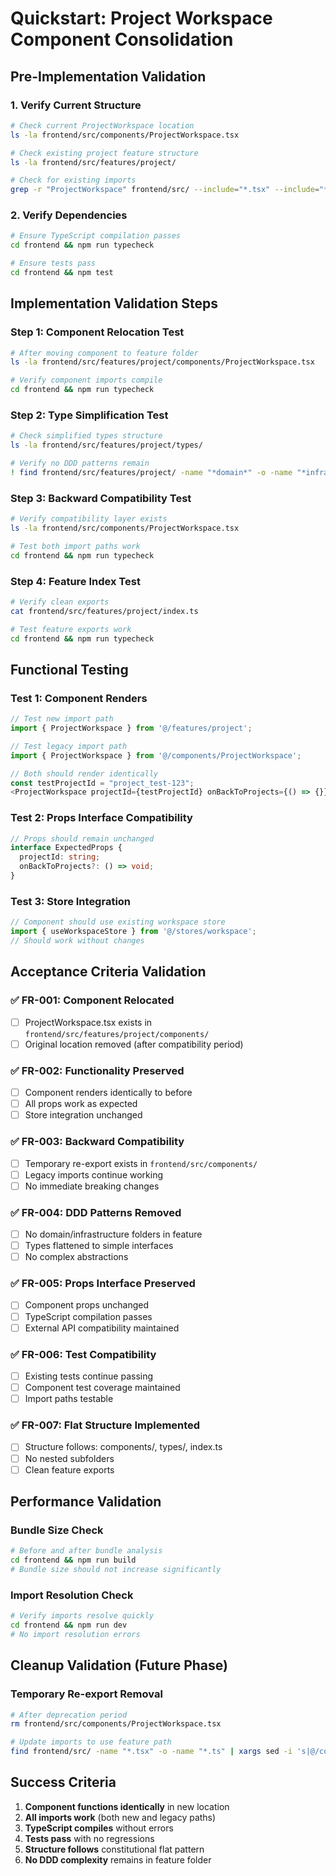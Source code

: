 # Quickstart: Project Workspace Component Consolidation

## Pre-Implementation Validation

### 1. Verify Current Structure
```bash
# Check current ProjectWorkspace location
ls -la frontend/src/components/ProjectWorkspace.tsx

# Check existing project feature structure
ls -la frontend/src/features/project/

# Check for existing imports
grep -r "ProjectWorkspace" frontend/src/ --include="*.tsx" --include="*.ts"
```

### 2. Verify Dependencies
```bash
# Ensure TypeScript compilation passes
cd frontend && npm run typecheck

# Ensure tests pass
cd frontend && npm test
```

## Implementation Validation Steps

### Step 1: Component Relocation Test
```bash
# After moving component to feature folder
ls -la frontend/src/features/project/components/ProjectWorkspace.tsx

# Verify component imports compile
cd frontend && npm run typecheck
```

### Step 2: Type Simplification Test
```bash
# Check simplified types structure
ls -la frontend/src/features/project/types/

# Verify no DDD patterns remain
! find frontend/src/features/project/ -name "*domain*" -o -name "*infrastructure*" -o -name "*aggregate*"
```

### Step 3: Backward Compatibility Test
```bash
# Verify compatibility layer exists
ls -la frontend/src/components/ProjectWorkspace.tsx

# Test both import paths work
cd frontend && npm run typecheck
```

### Step 4: Feature Index Test
```bash
# Verify clean exports
cat frontend/src/features/project/index.ts

# Test feature exports work
cd frontend && npm run typecheck
```

## Functional Testing

### Test 1: Component Renders
```typescript
// Test new import path
import { ProjectWorkspace } from '@/features/project';

// Test legacy import path
import { ProjectWorkspace } from '@/components/ProjectWorkspace';

// Both should render identically
const testProjectId = "project_test-123";
<ProjectWorkspace projectId={testProjectId} onBackToProjects={() => {}} />
```

### Test 2: Props Interface Compatibility
```typescript
// Props should remain unchanged
interface ExpectedProps {
  projectId: string;
  onBackToProjects?: () => void;
}
```

### Test 3: Store Integration
```typescript
// Component should use existing workspace store
import { useWorkspaceStore } from '@/stores/workspace';
// Should work without changes
```

## Acceptance Criteria Validation

### ✅ FR-001: Component Relocated
- [ ] ProjectWorkspace.tsx exists in `frontend/src/features/project/components/`
- [ ] Original location removed (after compatibility period)

### ✅ FR-002: Functionality Preserved
- [ ] Component renders identically to before
- [ ] All props work as expected
- [ ] Store integration unchanged

### ✅ FR-003: Backward Compatibility
- [ ] Temporary re-export exists in `frontend/src/components/`
- [ ] Legacy imports continue working
- [ ] No immediate breaking changes

### ✅ FR-004: DDD Patterns Removed
- [ ] No domain/infrastructure folders in feature
- [ ] Types flattened to simple interfaces
- [ ] No complex abstractions

### ✅ FR-005: Props Interface Preserved
- [ ] Component props unchanged
- [ ] TypeScript compilation passes
- [ ] External API compatibility maintained

### ✅ FR-006: Test Compatibility
- [ ] Existing tests continue passing
- [ ] Component test coverage maintained
- [ ] Import paths testable

### ✅ FR-007: Flat Structure Implemented
- [ ] Structure follows: components/, types/, index.ts
- [ ] No nested subfolders
- [ ] Clean feature exports

## Performance Validation

### Bundle Size Check
```bash
# Before and after bundle analysis
cd frontend && npm run build
# Bundle size should not increase significantly
```

### Import Resolution Check
```bash
# Verify imports resolve quickly
cd frontend && npm run dev
# No import resolution errors
```

## Cleanup Validation (Future Phase)

### Temporary Re-export Removal
```bash
# After deprecation period
rm frontend/src/components/ProjectWorkspace.tsx

# Update imports to use feature path
find frontend/src/ -name "*.tsx" -o -name "*.ts" | xargs sed -i 's|@/components/ProjectWorkspace|@/features/project|g'
```

## Success Criteria

1. **Component functions identically** in new location
2. **All imports work** (both new and legacy paths)
3. **TypeScript compiles** without errors
4. **Tests pass** with no regressions
5. **Structure follows** constitutional flat pattern
6. **No DDD complexity** remains in feature folder
